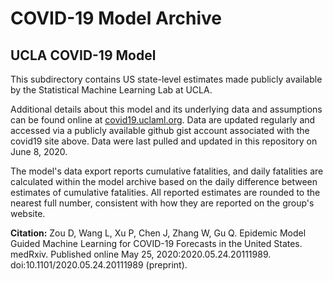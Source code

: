 # COVID-19 Model Archive

## UCLA COVID-19 Model

This subdirectory contains US state-level estimates made publicly available by the Statistical Machine Learning Lab at UCLA.

Additional details about this model and its underlying data and assumptions can be found online at [covid19.uclaml.org](https://covid19.uclaml.org/index.html). Data are updated regularly and accessed via a publicly available github gist account associated with the covid19 site above. Data were last pulled and updated in this repository on June 8, 2020.

The model's data export reports cumulative fatalities, and daily fatalities are calculated within the model archive based on the daily difference between estimates of cumulative fatalities. All reported estimates are rounded to the nearest full number, consistent with how they are reported on the group's website.

**Citation:** Zou D, Wang L, Xu P, Chen J, Zhang W, Gu Q. Epidemic Model Guided Machine Learning for COVID-19 Forecasts in the United States. medRxiv. Published online May 25, 2020:2020.05.24.20111989. doi:10.1101/2020.05.24.20111989 (preprint).
